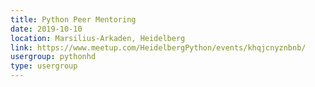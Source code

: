 ```yaml
---
title: Python Peer Mentoring
date: 2019-10-10
location: Marsilius-Arkaden, Heidelberg
link: https://www.meetup.com/HeidelbergPython/events/khqjcnyznbnb/
usergroup: pythonhd
type: usergroup
---
```

